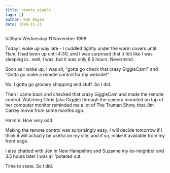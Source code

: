 ```yaml
---
title: remote giggle
tags: []
author: Rob Nugen
date: 1998-11-11
---
```


<title>remote control and remote giggle</title>

<p class=date>5:35pm Wednesday 11 November 1998</p>

<p>Today I woke up way late - I cuddled tightly under the warm covers until 11am; I had been up until 4:30, and I was surprised that it felt like I was sleeping in..  well, I was, but it was only 6.5 hours.  Nevermind.

<p>Soon as I woke up, I was all, "gotta go check that crazy GiggleCam!"  and "Gotta go make a remote control for my website!"

<p>No. I gotta go grocery shopping and stuff. So I did.

<p>Then I came back and checked that crazy GiggleCam and made the remote control.  Watching Chris (aka Giggle) through the camera mounted on top of her computer monitor reminded me a lot of The Truman Show, that Jim Carrey movie from some months ago.

<p>Hmmm.  How very odd.

<p>Making the remote control was surprisingly easy. I will decide tomorrow if I think it will actually be useful on my site, and if so, make it available from my front page.

<p>I also chatted with Jen in New Hampshire and Suzanne my ex-neighbor and 3.5 hours later I was all 'putered out.

<p>Time to skate.  So I did.
</p>
